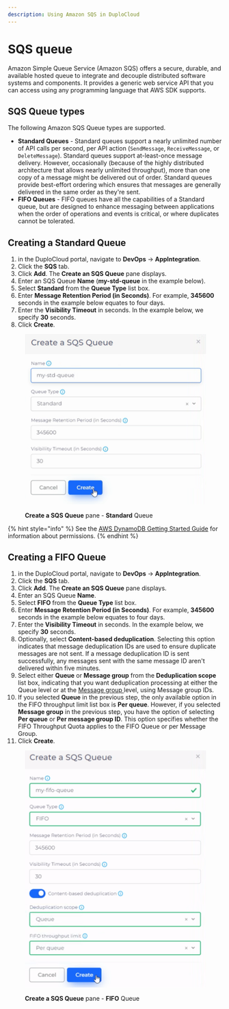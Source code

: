 ```yaml
---
description: Using Amazon SQS in DuploCloud
---
```


# SQS queue

Amazon Simple Queue Service (Amazon SQS) offers a secure, durable, and available hosted queue to integrate and decouple distributed software systems and components. It provides a generic web service API that you can access using any programming language that AWS SDK supports.

## **SQS Queue types**

The following Amazon SQS Queue types are supported.

* **Standard Queues** - Standard queues support a nearly unlimited number of API calls per second, per API action (`SendMessage`, `ReceiveMessage`, or `DeleteMessage`). Standard queues support at-least-once message delivery. However, occasionally (because of the highly distributed architecture that allows nearly unlimited throughput), more than one copy of a message might be delivered out of order. Standard queues provide best-effort ordering which ensures that messages are generally delivered in the same order as they're sent.
* **FIFO Queues** - FIFO queues have all the capabilities of a Standard queue, but are designed to enhance messaging between applications when the order of operations and events is critical, or where duplicates cannot be tolerated.

## Creating a Standard Queue

1. in the DuploCloud portal, navigate to **DevOps** -> **AppIntegration**.
2. Click the **SQS** tab.
3. Click **Add**. The **Create an SQS Queue** pane displays.
4. Enter an SQS Queue **Name** (**my-std-queue** in the example below).
5. Select **Standard** from the **Queue Type** list box.
6. Enter **Message Retention Period (in Seconds)**. For example, **345600** seconds in the example below equates to four days.
7. Enter the **Visibility Timeout** in seconds. In the example below, we specify **30** seconds.&#x20;
8. Click **Create**.

<figure><img src="../../.gitbook/assets/create_SQS_queue (1).png" alt=""><figcaption><p><strong>Create a SQS Queue</strong> pane - <strong>Standard</strong> Queue</p></figcaption></figure>

{% hint style="info" %}
See the [AWS DynamoDB Getting Started Guide](https://aws.amazon.com/dynamodb/getting-started/?refid=94bf4df1-96e1-4046-a020-b07a2be0d712) for information about permissions.
{% endhint %}

## Creating a FIFO Queue

1. in the DuploCloud portal, navigate to **DevOps** -> **AppIntegration**.
2. Click the **SQS** tab.
3. Click **Add**. The **Create an SQS Queue** pane displays.
4. Enter an SQS Queue **Name**.
5. Select **FIFO** from the **Queue Type** list box.
6. Enter **Message Retention Period (in Seconds)**. For example, **345600** seconds in the example below equates to four days.
7. Enter the **Visibility Timeout** in seconds. In the example below, we specify **30** seconds.
8. Optionally, select **Content-based deduplication**. Selecting this option indicates that message deduplication IDs are used to ensure duplicate messages are not sent. If a message deduplication ID is sent successfully, any messages sent with the same message ID aren't delivered within five minutes.
9. Select either **Queue** or **Message group** from the **Deduplication scope** list box, indicating that you want deduplication processing at either the Queue level or at the [Message group ](https://docs.aws.amazon.com/AWSSimpleQueueService/latest/SQSDeveloperGuide/using-messagegroupid-property.html)level, using Message group IDs.
10. If you selected **Queue** in the previous step, the only available option in the FIFO throughput limit list box is **Per queue**. However, if you selected **Message group** in the previous step, you have the option of selecting **Per queue** or **Per message group ID**. This option specifies whether the FIFO Throughput Quota applies to the FIFO Queue or per Message Group.
11. Click **Create**.

<figure><img src="../../.gitbook/assets/create_SQS_queue_FIFO.png" alt=""><figcaption><p><strong>Create a SQS Queue</strong> pane - <strong>FIFO</strong> Queue</p></figcaption></figure>
